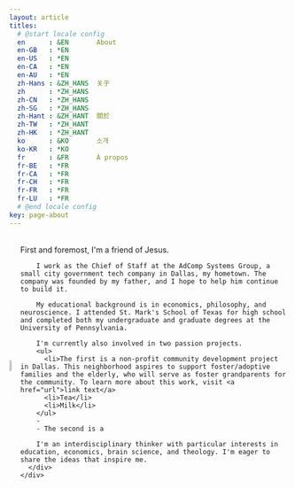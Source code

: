 ```yaml
---
layout: article
titles:
  # @start locale config
  en      : &EN       About
  en-GB   : *EN
  en-US   : *EN
  en-CA   : *EN
  en-AU   : *EN
  zh-Hans : &ZH_HANS  关于
  zh      : *ZH_HANS
  zh-CN   : *ZH_HANS
  zh-SG   : *ZH_HANS
  zh-Hant : &ZH_HANT  關於
  zh-TW   : *ZH_HANT
  zh-HK   : *ZH_HANT
  ko      : &KO       소개
  ko-KR   : *KO
  fr      : &FR       À propos
  fr-BE   : *FR
  fr-CA   : *FR
  fr-CH   : *FR
  fr-FR   : *FR
  fr-LU   : *FR
  # @end locale config
key: page-about
---
```


<br>

<style>
      .container {
        display: flex;
        align-items: center;
        justify-content: center
      }
</style>


<div class="container">
      <div class="image">
        <img src="https://i.imgur.com/IDvVFSP.jpg" width="25%" height="25%">
      </div>
      <div class="text">
        First and foremost, I'm a friend of Jesus.

        I work as the Chief of Staff at the AdComp Systems Group, a small city government tech company in Dallas, my hometown. The company was founded by my father, and I hope to help him continue to build it.

        My educational background is in economics, philosophy, and neuroscience. I attended St. Mark's School of Texas for high school and completed both my undergraduate and graduate degrees at the University of Pennsylvania.

        I'm currently also involved in two passion projects. 
        <ul>
          <li>The first is a non-profit community development project in Dallas. This neighborhood aspires to support foster/adoptive families and the elderly, who will serve as foster grandparents for the community. To learn more about this work, visit <a href="url">link text</a>
          <li>Tea</li>
          <li>Milk</li>
        </ul>
        - 
        - The second is a 

        I'm an interdisciplinary thinker with particular interests in education, economics, brain science, and theology. I'm eager to share the ideas that inspire me.
      </div>
    </div>




